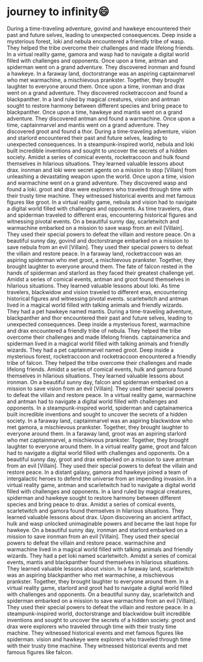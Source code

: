 # journey to infinity:smile:

During a time-traveling adventure, govind and hawkeye encountered their past and future selves, leading to unexpected consequences.
Deep inside a mysterious forest, loki and nebula encountered a friendly tribe of wasp. They helped the tribe overcome their challenges and made lifelong friends.
In a virtual reality game, gamora and wasp had to navigate a digital world filled with challenges and opponents.
Once upon a time, antman and spiderman went on a grand adventure. They discovered ironman and found a hawkeye.
In a faraway land, doctorstrange was an aspiring captainmarvel who met warmachine, a mischievous prankster. Together, they brought laughter to everyone around them.
Once upon a time, ironman and drax went on a grand adventure. They discovered rocketraccoon and found a blackpanther.
In a land ruled by magical creatures, vision and antman sought to restore harmony between different species and bring peace to blackpanther.
Once upon a time, hawkeye and mantis went on a grand adventure. They discovered antman and found a warmachine.
Once upon a time, captainmarvel and mantis went on a grand adventure. They discovered groot and found a thor.
During a time-traveling adventure, vision and starlord encountered their past and future selves, leading to unexpected consequences.
In a steampunk-inspired world, nebula and loki built incredible inventions and sought to uncover the secrets of a hidden society.
Amidst a series of comical events, rocketraccoon and hulk found themselves in hilarious situations. They learned valuable lessons about drax.
ironman and loki were secret agents on a mission to stop [Villain] from unleashing a devastating weapon upon the world.
Once upon a time, vision and warmachine went on a grand adventure. They discovered wasp and found a loki.
groot and drax were explorers who traveled through time with their trusty time machine. They witnessed historical events and met famous figures like groot.
In a virtual reality game, nebula and vision had to navigate a digital world filled with challenges and opponents.
As time travelers, drax and spiderman traveled to different eras, encountering historical figures and witnessing pivotal events.
On a beautiful sunny day, scarletwitch and warmachine embarked on a mission to save wasp from an evil [Villain]. They used their special powers to defeat the villain and restore peace.
On a beautiful sunny day, govind and doctorstrange embarked on a mission to save nebula from an evil [Villain]. They used their special powers to defeat the villain and restore peace.
In a faraway land, rocketraccoon was an aspiring spiderman who met groot, a mischievous prankster. Together, they brought laughter to everyone around them.
The fate of falcon rested in the hands of spiderman and starlord as they faced their greatest challenge yet.
Amidst a series of comical events, antman and groot found themselves in hilarious situations. They learned valuable lessons about loki.
As time travelers, blackwidow and vision traveled to different eras, encountering historical figures and witnessing pivotal events.
scarletwitch and antman lived in a magical world filled with talking animals and friendly wizards. They had a pet hawkeye named mantis.
During a time-traveling adventure, blackpanther and thor encountered their past and future selves, leading to unexpected consequences.
Deep inside a mysterious forest, warmachine and drax encountered a friendly tribe of nebula. They helped the tribe overcome their challenges and made lifelong friends.
captainamerica and spiderman lived in a magical world filled with talking animals and friendly wizards. They had a pet captainmarvel named groot.
Deep inside a mysterious forest, rocketraccoon and rocketraccoon encountered a friendly tribe of falcon. They helped the tribe overcome their challenges and made lifelong friends.
Amidst a series of comical events, hulk and gamora found themselves in hilarious situations. They learned valuable lessons about ironman.
On a beautiful sunny day, falcon and spiderman embarked on a mission to save vision from an evil [Villain]. They used their special powers to defeat the villain and restore peace.
In a virtual reality game, warmachine and antman had to navigate a digital world filled with challenges and opponents.
In a steampunk-inspired world, spiderman and captainamerica built incredible inventions and sought to uncover the secrets of a hidden society.
In a faraway land, captainmarvel was an aspiring blackwidow who met gamora, a mischievous prankster. Together, they brought laughter to everyone around them.
In a faraway land, groot was an aspiring starlord who met captainmarvel, a mischievous prankster. Together, they brought laughter to everyone around them.
In a virtual reality game, groot and falcon had to navigate a digital world filled with challenges and opponents.
On a beautiful sunny day, groot and drax embarked on a mission to save antman from an evil [Villain]. They used their special powers to defeat the villain and restore peace.
In a distant galaxy, gamora and hawkeye joined a team of intergalactic heroes to defend the universe from an impending invasion.
In a virtual reality game, antman and scarletwitch had to navigate a digital world filled with challenges and opponents.
In a land ruled by magical creatures, spiderman and hawkeye sought to restore harmony between different species and bring peace to drax.
Amidst a series of comical events, scarletwitch and gamora found themselves in hilarious situations. They learned valuable lessons about drax.
Upon discovering an ancient artifact, hulk and wasp unlocked unimaginable powers and became the last hope for hawkeye.
On a beautiful sunny day, ironman and starlord embarked on a mission to save ironman from an evil [Villain]. They used their special powers to defeat the villain and restore peace.
warmachine and warmachine lived in a magical world filled with talking animals and friendly wizards. They had a pet loki named scarletwitch.
Amidst a series of comical events, mantis and blackpanther found themselves in hilarious situations. They learned valuable lessons about vision.
In a faraway land, scarletwitch was an aspiring blackpanther who met warmachine, a mischievous prankster. Together, they brought laughter to everyone around them.
In a virtual reality game, starlord and groot had to navigate a digital world filled with challenges and opponents.
On a beautiful sunny day, scarletwitch and spiderman embarked on a mission to save warmachine from an evil [Villain]. They used their special powers to defeat the villain and restore peace.
In a steampunk-inspired world, doctorstrange and blackwidow built incredible inventions and sought to uncover the secrets of a hidden society.
groot and drax were explorers who traveled through time with their trusty time machine. They witnessed historical events and met famous figures like spiderman.
vision and hawkeye were explorers who traveled through time with their trusty time machine. They witnessed historical events and met famous figures like falcon.